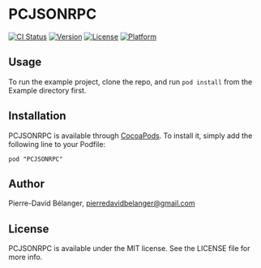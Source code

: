 # PCJSONRPC

[![CI Status](http://img.shields.io/travis/pierredavidbelanger/PCJSONRPC.svg?style=flat)](https://travis-ci.org/pierredavidbelanger/PCJSONRPC)
[![Version](https://img.shields.io/cocoapods/v/PCJSONRPC.svg?style=flat)](http://cocoadocs.org/docsets/PCJSONRPC)
[![License](https://img.shields.io/cocoapods/l/PCJSONRPC.svg?style=flat)](http://cocoadocs.org/docsets/PCJSONRPC)
[![Platform](https://img.shields.io/cocoapods/p/PCJSONRPC.svg?style=flat)](http://cocoadocs.org/docsets/PCJSONRPC)

## Usage

To run the example project, clone the repo, and run `pod install` from the Example directory first.

## Installation

PCJSONRPC is available through [CocoaPods](http://cocoapods.org). To install
it, simply add the following line to your Podfile:

    pod "PCJSONRPC"

## Author

Pierre-David Bélanger, pierredavidbelanger@gmail.com

## License

PCJSONRPC is available under the MIT license. See the LICENSE file for more info.
